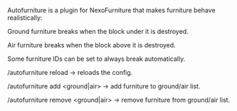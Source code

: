 Autofurniture is a plugin for NexoFurniture that makes furniture behave realistically:

Ground furniture breaks when the block under it is destroyed.

Air furniture breaks when the block above it is destroyed.

Some furniture IDs can be set to always break automatically.

/autofurniture reload → reloads the config.

/autofurniture add <ground|air> <ID> → add furniture to ground/air list.

/autofurniture remove <ground|air> <ID> → remove furniture from ground/air list.
